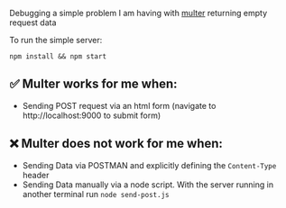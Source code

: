 Debugging a simple problem I am having with [multer](https://github.com/expressjs/multer) returning empty request data

To run the simple server:
```
npm install && npm start
```

## ✅ Multer works for me when:
- Sending POST request via an html form (navigate to http://localhost:9000 to submit form)

## :x: Multer does not work for me when:
- Sending Data via POSTMAN and explicitly defining the `Content-Type` header
- Sending Data manually via a node script. With the server running in another terminal run `node send-post.js`
